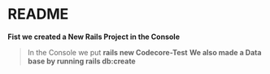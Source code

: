 # README

**Fist we created a New Rails Project in the Console**
> In the Console we put **rails new Codecore-Test**
 **We also made a Data base by running rails db:create**
